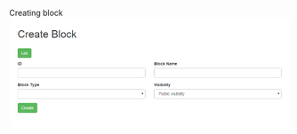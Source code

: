 Creating block
![Create Block Screenshot](https://raw.githubusercontent.com/lijkbezorger/RepoTest/master/docs/images/create_block.PNG)
